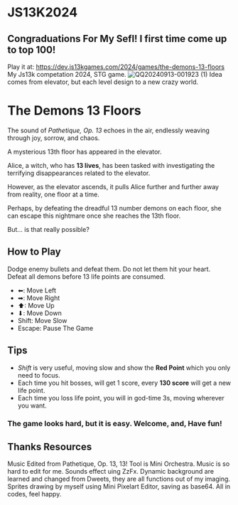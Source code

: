# JS13K2024
## Congraduations For My Sefl! I first time come up to top 100!
Play it at: https://dev.js13kgames.com/2024/games/the-demons-13-floors
My Js13k competation 2024, STG game.
![QQ20240913-001923 (1)](https://github.com/user-attachments/assets/b97e5645-b96f-4f8f-8823-f71a38d6c338)
Idea comes from elevator, but each level design to a new crazy world.
# The Demons 13 Floors
The sound of *Pathetique, Op. 13* echoes in the air, endlessly weaving through joy, sorrow, and chaos.  

A mysterious 13th floor has appeared in the elevator.  

Alice, a witch, who has **13 lives**, has been tasked with investigating the terrifying disappearances related to the elevator.  

However, as the elevator ascends, it pulls Alice further and further away from reality, one floor at a time.  

Perhaps, by defeating the dreadful 13 number demons on each floor, she can escape this nightmare once she reaches the 13th floor.  

But... is that really possible?

## How to Play
Dodge enemy bullets and defeat them. Do not let them hit your heart. Defeat all demons before 13 life points are consumed. 
- ⬅: Move Left
- ➡: Move Right
- ⬆: Move Up
- ⬇: Move Down
- Shift: Move Slow
- Escape: Pause The Game


## Tips
- *Shift* is very useful, moving slow and show the **Red Point** which you only need to focus.
- Each time you hit bosses, will get 1 score, every **130 score** will get a new life point.
- Each time you loss life point, you will in god-time 3s, moving wherever you want.

### The game looks hard, but it is easy. Welcome, and, Have fun!

## Thanks Resources
Music Edited from Pathetique, Op. 13, 13! Tool is Mini Orchestra. Music is so hard to edit for me.
Sounds effect uing ZzFx.
Dynamic background are learned and changed from Dweets, they are all functions out of my imaging.
Sprites drawing by myself using Mini Pixelart Editor, saving as base64. All in codes, feel happy.

